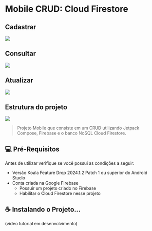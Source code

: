 # Mobile CRUD: Cloud Firestore
<h2>Cadastrar</h2>
<img src="https://github.com/user-attachments/assets/656b62b3-3938-4f2d-ae5b-ce9f56a310c4">

<h2>Consultar</h2>
<img src="https://github.com/user-attachments/assets/16384dd5-73ca-4963-a727-fc288263d0c5">

<h2>Atualizar</h2>
<img src="https://github.com/user-attachments/assets/1326d3cf-c4a5-428b-97a6-ecd5a171de55">

<h2>Estrutura do projeto</h2>
<img src="https://github.com/user-attachments/assets/899e96bd-ebf8-4e37-b324-832c034da948">


> Projeto Mobile que consiste em um CRUD utilizando Jetpack Compose, Firebase e o banco NoSQL Cloud Firestore.


## 💻 Pré-Requisitos

Antes de utilizar verifique se você possui as condições a seguir:

- Versão Koala Feature Drop 2024.1.2 Patch 1 ou superior do Android Studio
- Conta criada na Google Firebase
  - Possuir um projeto criado no Firebase
  - Habilitar o Cloud Firestore nesse projeto
  
## ☕ Instalando o Projeto...
(vídeo tutorial em desenvolvimento)
